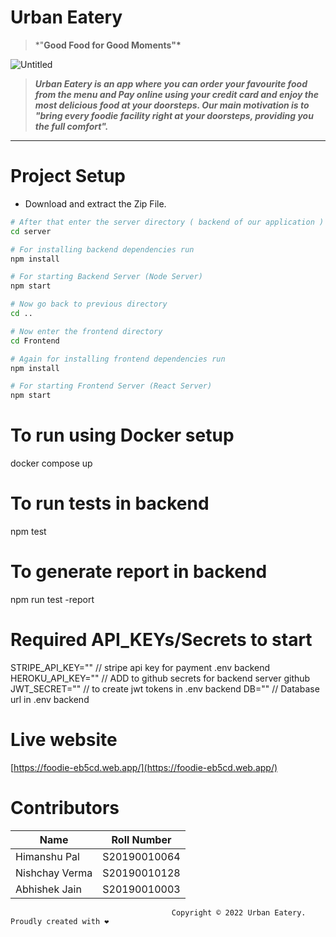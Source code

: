# Urban Eatery

> \*"**Good Food for Good Moments"\***

![Untitled](Frontend/src/images/ReadmeCanvas.png)

> **_Urban Eatery is an app where you can order your favourite food from the menu and Pay online using your credit card and enjoy the most delicious food at your doorsteps. Our main motivation is to "bring every foodie facility right at your doorsteps, providing you the full comfort"._**

---

# Project Setup

- Download and extract the Zip File.

```bash
# After that enter the server directory ( backend of our application )
cd server

# For installing backend dependencies run
npm install

# For starting Backend Server (Node Server)
npm start

# Now go back to previous directory
cd ..

# Now enter the frontend directory
cd Frontend

# Again for installing frontend dependencies run
npm install

# For starting Frontend Server (React Server)
npm start
```
# To run using Docker setup 
 docker compose up 
 
 # To run tests in backend
 npm test
 
 # To generate report in backend
 npm run test -report

# Required API_KEYs/Secrets to start 
  STRIPE_API_KEY="" // stripe api key for payment .env backend
  HEROKU_API_KEY="" // ADD to github secrets for backend server github 
  JWT_SECRET=""   // to create jwt tokens in .env backend
  DB=""  // Database url in .env backend
  
  

# Live website

[https://foodie-eb5cd.web.app/](https://foodie-eb5cd.web.app/)

# Contributors

| Name           | Roll Number  |
| -------------- | ------------ |
| Himanshu Pal   | S20190010064 |
| Nishchay Verma | S20190010128 |
| Abhishek Jain  | S20190010003 |

                                        Copyright © 2022 Urban Eatery. Proudly created with ❤️
